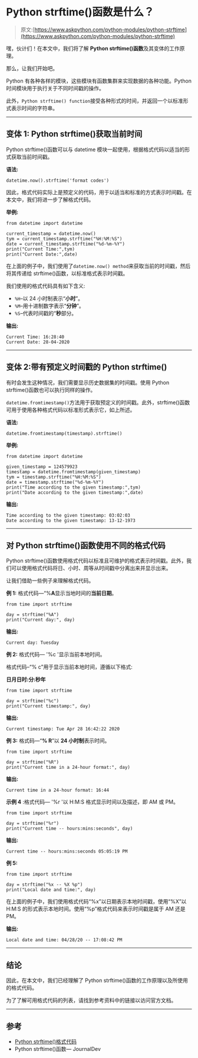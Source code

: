 # Python strftime()函数是什么？

> 原文:[https://www.askpython.com/python-modules/python-strftime](https://www.askpython.com/python-modules/python-strftime)

嘿，伙计们！在本文中，我们将了解 **Python strftime()函数**及其变体的工作原理。

那么，让我们开始吧。

Python 有各种各样的模块，这些模块有函数集群来实现数据的各种功能。Python 时间模块用于执行关于不同时间戳的操作。

此外，`Python strftime() function`接受各种形式的时间，并返回一个以标准形式表示时间的字符串。

* * *

## 变体 1: Python strftime()获取当前时间

Python strftime()函数可以与 datetime 模块一起使用，根据格式代码以适当的形式获取当前时间戳。

**语法:**

```
datetime.now().strftime('format codes')

```

因此，格式代码实际上是预定义的代码，用于以适当和标准的方式表示时间戳。在本文中，我们将进一步了解格式代码。

**举例:**

```
from datetime import datetime

current_timestamp = datetime.now() 
tym = current_timestamp.strftime("%H:%M:%S")
date = current_timestamp.strftime("%d-%m-%Y")
print("Current Time:",tym)
print("Current Date:",date)

```

在上面的例子中，我们使用了`datetime.now() method`来获取当前的时间戳，然后将其传递给 strftime()函数，以标准格式表示时间戳。

我们使用的格式代码具有如下含义:

*   `%H`–以 24 小时制表示“**小时**”。
*   `%M`–用十进制数字表示“**分钟**”。
*   `%S`–代表时间戳的“**秒**部分。

**输出:**

```
Current Time: 16:28:40
Current Date: 28-04-2020

```

* * *

## 变体 2:带有预定义时间戳的 Python strftime()

有时会发生这种情况，我们需要显示历史数据集的时间戳。使用 Python strftime()函数也可以执行同样的操作。

`datetime.fromtimestamp()`方法用于获取预定义的时间戳。此外，strftime()函数可用于使用各种格式代码以标准形式表示它，如上所述。

**语法:**

```
datetime.fromtimestamp(timestamp).strftime()

```

**举例:**

```
from datetime import datetime

given_timestamp = 124579923 
timestamp = datetime.fromtimestamp(given_timestamp)
tym = timestamp.strftime("%H:%M:%S")
date = timestamp.strftime("%d-%m-%Y")
print("Time according to the given timestamp:",tym)
print("Date according to the given timestamp:",date)

```

**输出:**

```
Time according to the given timestamp: 03:02:03
Date according to the given timestamp: 13-12-1973

```

* * *

## 对 Python strftime()函数使用不同的格式代码

Python strftime()函数使用格式代码以标准且可维护的格式表示时间戳。此外，我们可以使用格式代码将日、小时、周等从时间戳中分离出来并显示出来。

让我们借助一些例子来理解格式代码。

**例 1:** 格式代码—“%**A**显示当地时间的**当前日期**。

```
from time import strftime

day = strftime("%A") 
print("Current day:", day) 

```

**输出:**

```
Current day: Tuesday

```

**例 2:** 格式代码— '%c '显示当前本地时间。

格式代码–“% c”用于显示当前本地时间，遵循以下格式:

**日月日时:分:秒年**

```
from time import strftime

day = strftime("%c") 
print("Current timestamp:", day) 

```

**输出:**

```
Current timestamp: Tue Apr 28 16:42:22 2020

```

**例 3:** 格式码—“**% R**”以 **24 小时制**表示时间。

```
from time import strftime

day = strftime("%R") 
print("Current time in a 24-hour format:", day) 

```

**输出:**

```
Current time in a 24-hour format: 16:44

```

**示例 4** :格式代码— '%r '以 H:M:S 格式显示时间以及描述，即 AM 或 PM。

```
from time import strftime

day = strftime("%r") 
print("Current time -- hours:mins:seconds", day) 

```

**输出:**

```
Current time -- hours:mins:seconds 05:05:19 PM

```

**例 5:**

```
from time import strftime

day = strftime("%x -- %X %p") 
print("Local date and time:", day) 

```

在上面的例子中，我们使用格式代码“%x”以日期表示本地时间戳，使用“%X”以 H:M:S 的形式表示本地时间。使用“%p”格式代码来表示时间戳是属于 AM 还是 PM。

**输出:**

```
Local date and time: 04/28/20 -- 17:08:42 PM

```

* * *

## 结论

因此，在本文中，我们已经理解了 Python strftime()函数的工作原理以及所使用的格式代码。

为了了解可用格式代码的列表，请找到参考资料中的链接以访问官方文档。

* * *

## 参考

*   [Python strftime()格式代码](https://strftime.org/)
*   Python strftime()函数— JournalDev
